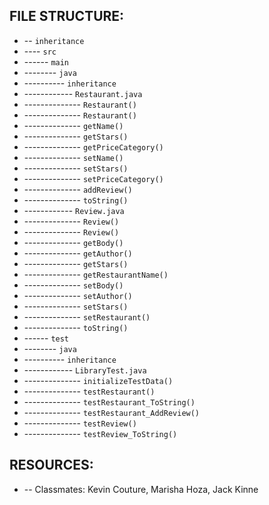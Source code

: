 ## FILE STRUCTURE:
* -- `inheritance`
* ---- `src`
* ------ `main`
* -------- `java`
* ---------- `inheritance`
* ------------ `Restaurant.java`
* -------------- `Restaurant()`
* -------------- `Restaurant()`
* -------------- `getName()`
* -------------- `getStars()`
* -------------- `getPriceCategory()`
* -------------- `setName()`
* -------------- `setStars()`
* -------------- `setPriceCategory()`
* -------------- `addReview()`
* -------------- `toString()`
* ------------ `Review.java`
* -------------- `Review()`
* -------------- `Review()`
* -------------- `getBody()`
* -------------- `getAuthor()`
* -------------- `getStars()`
* -------------- `getRestaurantName()`
* -------------- `setBody()`
* -------------- `setAuthor()`
* -------------- `setStars()`
* -------------- `setRestaurant()`
* -------------- `toString()`
* ------ `test`
* -------- `java`
* ---------- `inheritance`
* ------------ `LibraryTest.java`
* -------------- `initializeTestData()`
* -------------- `testRestaurant()`
* -------------- `testRestaurant_ToString()`
* -------------- `testRestaurant_AddReview()`
* -------------- `testReview()`
* -------------- `testReview_ToString()`

## RESOURCES:
* -- Classmates: Kevin Couture, Marisha Hoza, Jack Kinne
